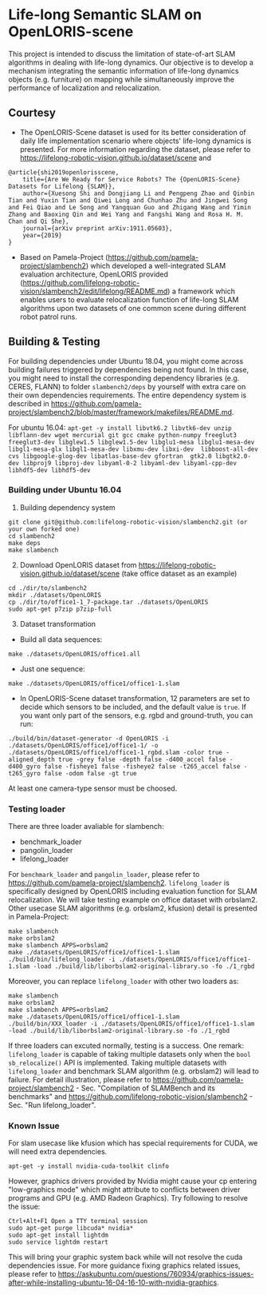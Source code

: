 # Life-long Semantic SLAM on OpenLORIS-scene #
This project is intended to discuss the limitation of state-of-art SLAM algorithms in dealing with life-long dynamics. Our objective is to develop a mechanism integrating the semantic information of life-long dynamics objects (e.g. furniture) on mapping while simultaneously improve the performance of localization and relocalization.

## Courtesy ##
* The OpenLORIS-Scene dataset is used for its better consideration of daily life implementation scenario where objects' life-long dynamics is presented. For more information regarding the dataset, please refer to https://lifelong-robotic-vision.github.io/dataset/scene and 

```
@article{shi2019openlorisscene,
    title={Are We Ready for Service Robots? The {OpenLORIS-Scene} Datasets for Lifelong {SLAM}},
    author={Xuesong Shi and Dongjiang Li and Pengpeng Zhao and Qinbin Tian and Yuxin Tian and Qiwei Long and Chunhao Zhu and Jingwei Song and Fei Qiao and Le Song and Yangquan Guo and Zhigang Wang and Yimin Zhang and Baoxing Qin and Wei Yang and Fangshi Wang and Rosa H. M. Chan and Qi She},
    journal={arXiv preprint arXiv:1911.05603},
    year={2019}
}
```

* Based on Pamela-Project (https://github.com/pamela-project/slambench2) which developed a well-integrated SLAM evaluation architecture, OpenLORIS provided (https://github.com/lifelong-robotic-vision/slambench2/edit/lifelong/README.md) a framework which enables users to evaluate relocalization function of life-long SLAM algorithms upon two datasets of one common scene during different robot patrol runs. 

## Building & Testing ##

For building dependencies under Ubuntu 18.04, you might come across building failures triggered by dependencies being not found. In this case, you might need to install the corresponding dependency libraries (e.g. CERES, FLANN) to folder ```slambench2/deps``` by yourself with extra care on their own dependencies requirements. The entire dependency system is described in https://github.com/pamela-project/slambench2/blob/master/framework/makefiles/README.md.

For ubuntu 16.04:
```apt-get -y install libvtk6.2 libvtk6-dev unzip libflann-dev wget mercurial git gcc cmake python-numpy freeglut3 freeglut3-dev libglew1.5 libglew1.5-dev libglu1-mesa libglu1-mesa-dev libgl1-mesa-glx libgl1-mesa-dev libxmu-dev libxi-dev  libboost-all-dev cvs libgoogle-glog-dev libatlas-base-dev gfortran  gtk2.0 libgtk2.0-dev libproj9 libproj-dev libyaml-0-2 libyaml-dev libyaml-cpp-dev libhdf5-dev libhdf5-dev```

### Building under Ubuntu 16.04 ###

1. Building dependency system

```
git clone git@github.com:lifelong-robotic-vision/slambench2.git (or your own forked one)
cd slambench2
make deps
make slambench
```

2. Download OpenLORIS dataset from https://lifelong-robotic-vision.github.io/dataset/scene (take office dataset as an example)

```
cd ./dir/to/slambench2
mkdir ./datasets/OpenLORIS
cp ./dir/to/office1-1_7-package.tar ./datasets/OpenLORIS
sudo apt-get p7zip p7zip-full
```

3. Dataset transformation

* Build all data sequences:

```
make ./datasets/OpenLORIS/office1.all
```

* Just one sequence:

```
make ./datasets/OpenLORIS/office1/office1-1.slam
```

* In  OpenLORIS-Scene dataset transformation, 12 parameters are set to decide which sensors to be included, and the default value is ```true```. If you want only part of the sensors, e.g. rgbd and ground-truth, you can run:

```
./build/bin/dataset-generator -d OpenLORIS -i ./datasets/OpenLORIS/office1/office1-1/ -o ./datasets/OpenLORIS/office1/office1-1_rgbd.slam -color true -aligned_depth true -grey false -depth false -d400_accel false -d400_gyro false -fisheye1 false -fisheye2 false -t265_accel false -t265_gyro false -odom false -gt true
```

At least one camera-type sensor must be choosed.

### Testing loader ###

There are three loader avaliable for slambench:
* benchmark_loader
* pangolin_loader
* lifelong_loader

For ```benchmark_loader``` and ```pangolin_loader```, please refer to https://github.com/pamela-project/slambench2. ```lifelong_loader``` is specifically designed by OpenLORIS including evaluation function for SLAM relocalization. We will take testing example on office dataset with orbslam2. Other usecase SLAM algorithms (e.g. orbslam2, kfusion) detail is presented in Pamela-Project:

```
make slambench
make orbslam2
make slambench APPS=orbslam2
make ./datasets/OpenLORIS/office1/office1-1.slam
./build/bin/lifelong_loader -i ./datasets/OpenLORIS/office1/office1-1.slam -load ./build/lib/liborbslam2-original-library.so -fo ./1_rgbd
```

Moreover, you can replace ```lifelong_loader``` with other two loaders as:

```
make slambench
make orbslam2
make slambench APPS=orbslam2
make ./datasets/OpenLORIS/office1/office1-1.slam
./build/bin/XXX_loader -i ./datasets/OpenLORIS/office1/office1-1.slam -load ./build/lib/liborbslam2-original-library.so -fo ./1_rgbd
```

If three loaders can excuted normally, testing is a success. One remark: ```lifelong_loader``` is capable of taking multiple datasets only when the ```bool sb_relocalize()``` API is implemented. Taking multiple datasets with ```lifelong_loader``` and benchmark SLAM algorithm (e.g. orbslam2) will lead to failure.
For detail illustration, please refer to https://github.com/pamela-project/slambench2 - Sec. "Compilation of SLAMBench and its benchmarks" and https://github.com/lifelong-robotic-vision/slambench2 - Sec. "Run lifelong_loader".

### Known Issue ###
For slam usecase like kfusion which has special requirements for CUDA, we will need extra dependencies.

```apt-get -y install nvidia-cuda-toolkit clinfo```

However, graphics drivers provided by Nvidia might cause your cp entering "low-graphics mode" which might attribute to conflicts between driver programs and GPU (e.g. AMD Radeon Graphics). Try following to resolve the issue:

```
Ctrl+Alt+F1 Open a TTY terminal session 
sudo apt-get purge libcuda* nvidia*
sudo apt-get install lightdm
sudo service lightdm restart
```
This will bring your graphic system back while will not resolve the cuda dependencies issue. For more guidance fixing graphics related issues, please refer to https://askubuntu.com/questions/760934/graphics-issues-after-while-installing-ubuntu-16-04-16-10-with-nvidia-graphics.
